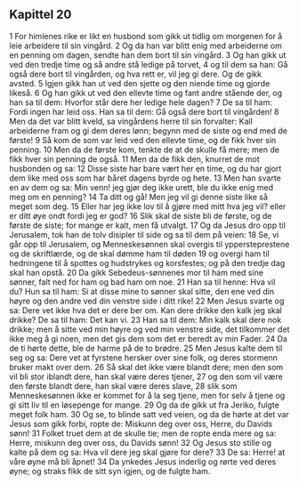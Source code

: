 ## Kapittel 20

1 For himlenes rike er likt en husbond som gikk ut tidlig om morgenen for å leie arbeidere til sin vingård.
2 Og da han var blitt enig med arbeiderne om en penning om dagen, sendte han dem bort til sin vingård.
3 Og han gikk ut ved den tredje time og så andre stå ledige på torvet,
4 og til dem sa han: Gå også dere bort til vingården, og hva rett er, vil jeg gi dere. Og de gikk avsted.
5 Igjen gikk han ut ved den sjette og den niende time og gjorde likeså.
6 Og han gikk ut ved den ellevte time og fant andre stående der, og han sa til dem: Hvorfor står dere her ledige hele dagen?
7 De sa til ham: Fordi ingen har leid oss. Han sa til dem: Gå også dere bort til vingården!
8 Men da det var blitt kveld, sa vingårdens herre til sin forvalter: Kall arbeiderne fram og gi dem deres lønn; begynn med de siste og end med de første!
9 Så kom de som var leid ved den ellevte time, og de fikk hver sin penning.
10 Men da de første kom, tenkte de at de skulle få mere; men de fikk hver sin penning de også.
11 Men da de fikk den, knurret de mot husbonden og sa:
12 Disse siste har bare vært her en time, og du har gjort dem like med oss som har båret dagens byrde og hete.
13 Men han svarte en av dem og sa: Min venn! jeg gjør deg ikke urett, ble du ikke enig med meg om en penning?
14 Ta ditt og gå! Men jeg vil gi denne siste like så meget som deg.
15 Eller har jeg ikke lov til å gjøre med mitt hva jeg vil? eller er ditt øye ondt fordi jeg er god?
16 Slik skal de siste bli de første, og de første de siste; for mange er kalt, men få utvalgt.
17 Og da Jesus dro opp til Jerusalem, tok han de tolv disipler til side og sa til dem på veien:
18 Se, vi går opp til Jerusalem, og Menneskesønnen skal overgis til yppersteprestene og de skriftlærde, og de skal dømme ham til døden
19 og overgi ham til hedningene til å spottes og hudstrykes og korsfestes; og på den tredje dag skal han opstå.
20 Da gikk Sebedeus-sønnenes mor til ham med sine sønner, falt ned for ham og bad ham om noe.
21 Han sa til henne: Hva vil du? Hun sa til ham: Si at disse mine to sønner skal sitte, den ene ved din høyre og den andre ved din venstre side i ditt rike!
22 Men Jesus svarte og sa: Dere vet ikke hva det er dere ber om. Kan dere drikke den kalk jeg skal drikke? De sa til ham: Det kan vi.
23 Han sa til dem: Min kalk skal dere nok drikke; men å sitte ved min høyre og ved min venstre side, det tilkommer det ikke meg å gi noen, men det gis dem som det er beredt av min Fader.
24 Da de ti hørte dette, ble de harme på de to brødre.
25 Men Jesus kalte dem til seg og sa: Dere vet at fyrstene hersker over sine folk, og deres stormenn bruker makt over dem.
26 Så skal det ikke være blandt dere; men den som vil bli stor iblandt dere, han skal være deres tjener,
27 og den som vil være den første blandt dere, han skal være deres slave,
28 slik som Menneskesønnen ikke er kommet for å la seg tjene, men for selv å tjene og gi sitt liv til en løsepenge for mange.
29 Og da de gikk ut fra Jeriko, fulgte meget folk ham.
30 Og se, to blinde satt ved veien, og da de hørte at det var Jesus som gikk forbi, ropte de: Miskunn deg over oss, Herre, du Davids sønn!
31 Folket truet dem at de skulle tie; men de ropte enda mere og sa: Herre, miskunn deg over oss, du Davids sønn!
32 Og Jesus sto stille og kalte på dem og sa: Hva vil dere jeg skal gjøre for dere?
33 De sa: Herre! at våre øyne må bli åpnet!
34 Da ynkedes Jesus inderlig og rørte ved deres øyne; og straks fikk de sitt syn igjen, og de fulgte ham.
